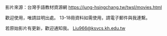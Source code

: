影片來源：台灣手語教材資源網 https://jung-hsingchang.tw/twsl/movies.html

歡迎使用，唯請註明出處。
13-18冊資料如需使用，請電子郵件與我連繫。

若原始影片有更新，歡迎通知我。
Liu966@ksvcs.kh.edu.tw
